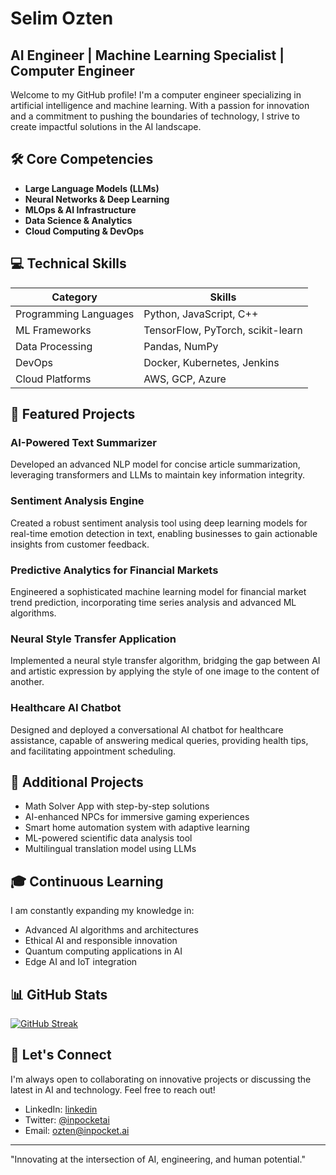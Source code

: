 # Selim Ozten

## AI Engineer | Machine Learning Specialist | Computer Engineer

Welcome to my GitHub profile! I'm a computer engineer specializing in artificial intelligence and machine learning. With a passion for innovation and a commitment to pushing the boundaries of technology, I strive to create impactful solutions in the AI landscape.

## 🛠️ Core Competencies

- **Large Language Models (LLMs)**
- **Neural Networks & Deep Learning**
- **MLOps & AI Infrastructure**
- **Data Science & Analytics**
- **Cloud Computing & DevOps**

## 💻 Technical Skills

| Category | Skills |
|----------|--------|
| Programming Languages | Python, JavaScript, C++ |
| ML Frameworks | TensorFlow, PyTorch, scikit-learn |
| Data Processing | Pandas, NumPy |
| DevOps | Docker, Kubernetes, Jenkins |
| Cloud Platforms | AWS, GCP, Azure |

## 🚀 Featured Projects

### AI-Powered Text Summarizer
Developed an advanced NLP model for concise article summarization, leveraging transformers and LLMs to maintain key information integrity.

### Sentiment Analysis Engine
Created a robust sentiment analysis tool using deep learning models for real-time emotion detection in text, enabling businesses to gain actionable insights from customer feedback.

### Predictive Analytics for Financial Markets
Engineered a sophisticated machine learning model for financial market trend prediction, incorporating time series analysis and advanced ML algorithms.

### Neural Style Transfer Application
Implemented a neural style transfer algorithm, bridging the gap between AI and artistic expression by applying the style of one image to the content of another.

### Healthcare AI Chatbot
Designed and deployed a conversational AI chatbot for healthcare assistance, capable of answering medical queries, providing health tips, and facilitating appointment scheduling.

## 🌟 Additional Projects

- Math Solver App with step-by-step solutions
- AI-enhanced NPCs for immersive gaming experiences
- Smart home automation system with adaptive learning
- ML-powered scientific data analysis tool
- Multilingual translation model using LLMs

## 🎓 Continuous Learning

I am constantly expanding my knowledge in:
- Advanced AI algorithms and architectures
- Ethical AI and responsible innovation
- Quantum computing applications in AI
- Edge AI and IoT integration

## 📊 GitHub Stats

[![GitHub Streak](https://github-readme-streak-stats.herokuapp.com/?user=yourusername&theme=dark)](https://git.io/streak-stats)

## 🤝 Let's Connect

I'm always open to collaborating on innovative projects or discussing the latest in AI and technology. Feel free to reach out!

- LinkedIn: [linkedin](https://www.linkedin.com/in/selimozten/)
- Twitter: [@inpocketai](https://x.com/inpocketai)
- Email: ozten@inpocket.ai

---

"Innovating at the intersection of AI, engineering, and human potential."
